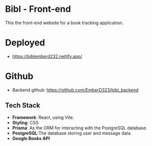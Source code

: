 # Bibl - Front-end

This the front-end website for a book tracking application.

# Deployed
- https://biblemberd232.netlify.app/
# Github
- Backend github: https://github.com/EmberD323/bibl_backend

## Tech Stack

- **Framework**: React, using Vite.
- **Styling**: CSS
- **Prisma**: As the ORM for interacting with the PostgreSQL database.
- **PostgreSQL**:The database storing user and message data.
- **Google Books API**


